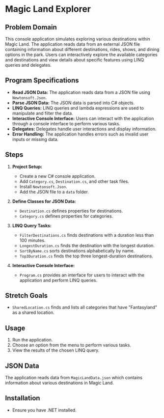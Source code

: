 # Magic Land Explorer

## Problem Domain
This console application simulates exploring various destinations within Magic Land. The application reads data from an external JSON file containing information about different destinations, rides, shows, and dining options in the park. Users can interactively explore the available categories and destinations and view details about specific features using LINQ queries and delegates.

## Program Specifications
- **Read JSON Data:** The application reads data from a JSON file using `Newtonsoft.Json`.
- **Parse JSON Data:** The JSON data is parsed into C# objects.
- **LINQ Queries:** LINQ queries and lambda expressions are used to manipulate and filter the data.
- **Interactive Console Interface:** Users can interact with the application through a console interface to perform various tasks.
- **Delegates:** Delegates handle user interactions and display information.
- **Error Handling:** The application handles errors such as invalid user inputs or missing data.

## Steps
1. **Project Setup:**
    - Create a new C# console application.
    - Add `Category.cs`, `Destination.cs`, and other task files.
    - Install `Newtonsoft.Json`.
    - Add the JSON file to a `data` folder.

2. **Define Classes for JSON Data:**
    - `Destination.cs` defines properties for destinations.
    - `Category.cs` defines properties for categories.

3. **LINQ Query Tasks:**
    - `FilterDestinations.cs` finds destinations with a duration less than 100 minutes.
    - `LongestDuration.cs` finds the destination with the longest duration.
    - `SortByName.cs` sorts destinations alphabetically by name.
    - `Top3Duration.cs` finds the top three longest-duration destinations.

4. **Interactive Console Interface:**
    - `Program.cs` provides an interface for users to interact with the application and perform LINQ queries.

## Stretch Goals
- `SharedLocation.cs` finds and lists all categories that have "Fantasyland" as a shared location.

## Usage
1. Run the application.
2. Choose an option from the menu to perform various tasks.
3. View the results of the chosen LINQ query.

## JSON Data
The application reads data from `MagicLandData.json` which contains information about various destinations in Magic Land.

## Installation
- Ensure you have .NET installed.
